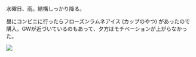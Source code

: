 水曜日、雨。結構しっかり降る。

昼にコンビニに行ったらフローズンラムネアイス (カップのやつ) があったので購入。GWが近づいているのもあって、夕方はモチベーションが上がらなかった。

![](https://photos.old.apkas.net/medium/202304/20230426-142830.webp)
